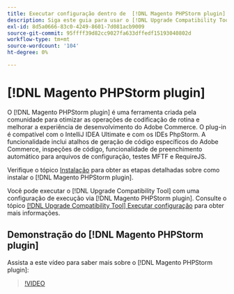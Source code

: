 ```yaml
---
title: Executar configuração dentro de  [!DNL Magento PHPStorm plugin]
description: Siga este guia para usar o [!DNL Upgrade Compatibility Tool] em  [!DNL Magento PHPStorm plugin].
exl-id: 8d5a0666-83c0-4249-8601-7d081acb9009
source-git-commit: 95ffff39d82cc9027fa633dffedf15193040802d
workflow-type: tm+mt
source-wordcount: '104'
ht-degree: 0%

---
```


# [!DNL Magento PHPStorm plugin]

O [!DNL Magento PHPStorm plugin] é uma ferramenta criada pela comunidade para otimizar as operações de codificação de rotina e melhorar a experiência de desenvolvimento do Adobe Commerce. O plug-in é compatível com o IntelliJ IDEA Ultimate e com os IDEs PhpStorm. A funcionalidade inclui atalhos de geração de código específicos do Adobe Commerce, inspeções de código, funcionalidade de preenchimento automático para arquivos de configuração, testes MFTF e RequireJS.

Verifique o tópico [Instalação](https://developer.adobe.com/commerce/php/best-practices/phpstorm/install/) para obter as etapas detalhadas sobre como instalar o [!DNL Magento PHPStorm plugin].

Você pode executar o [!DNL Upgrade Compatibility Tool] com uma configuração de execução via [!DNL Magento PHPStorm plugin]. Consulte o tópico [[!DNL Upgrade Compatibility Tool] Executar configuração](https://developer.adobe.com/commerce/php/best-practices/phpstorm/run-configuration/) para obter mais informações.

## Demonstração do [!DNL Magento PHPStorm plugin]

Assista a este vídeo para saber mais sobre o [!DNL Magento PHPStorm plugin]:

>[!VIDEO](https://video.tv.adobe.com/v/344409?quality=12&captions=por_br)
